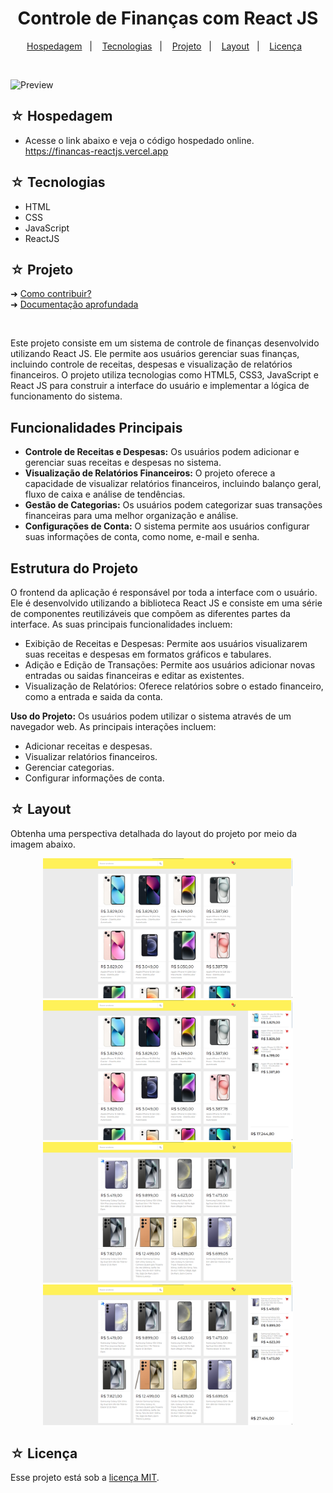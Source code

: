 <h1 align="center">Controle de Finanças com React JS</h1>

<p align="center">
  <a href="#-hospedagem">Hospedagem</a>&nbsp;&nbsp;&nbsp;|&nbsp;&nbsp;&nbsp;
  <a href="#-tecnologias">Tecnologias</a>&nbsp;&nbsp;&nbsp;|&nbsp;&nbsp;&nbsp;
  <a href="#-projeto">Projeto</a>&nbsp;&nbsp;&nbsp;|&nbsp;&nbsp;&nbsp;
  <a href="#-layout">Layout</a>&nbsp;&nbsp;&nbsp;|&nbsp;&nbsp;&nbsp;
  <a href="#-licença">Licença</a>&nbsp;&nbsp;&nbsp;
</p>
<br>

![Preview](./dist/banner.png)

## ☆ Hospedagem
- Acesse o link abaixo e veja o código hospedado online.<br>
https://financas-reactjs.vercel.app

## ☆ Tecnologias
- HTML
- CSS
- JavaScript
- ReactJS

## ☆ Projeto
➜ [Como contribuir?](./read-model/CONTRIBUTING.md) <br>
➜ [Documentação aprofundada](read-model/MODEL.md) 

<br>

Este projeto consiste em um sistema de controle de finanças desenvolvido utilizando React JS. Ele permite aos usuários gerenciar suas finanças, incluindo controle de receitas, despesas e visualização de relatórios financeiros. O projeto utiliza tecnologias como HTML5, CSS3, JavaScript e React JS para construir a interface do usuário e implementar a lógica de funcionamento do sistema.

## Funcionalidades Principais
- **Controle de Receitas e Despesas:** Os usuários podem adicionar e gerenciar suas receitas e despesas no sistema.
- **Visualização de Relatórios Financeiros:** O projeto oferece a capacidade de visualizar relatórios financeiros, incluindo balanço geral, fluxo de caixa e análise de tendências.
- **Gestão de Categorias:** Os usuários podem categorizar suas transações financeiras para uma melhor organização e análise.
- **Configurações de Conta:** O sistema permite aos usuários configurar suas informações de conta, como nome, e-mail e senha.

## Estrutura do Projeto

O frontend da aplicação é responsável por toda a interface com o usuário. Ele é desenvolvido utilizando a biblioteca React JS e consiste em uma série de componentes reutilizáveis que compõem as diferentes partes da interface. As suas principais funcionalidades incluem:
- Exibição de Receitas e Despesas: Permite aos usuários visualizarem suas receitas e despesas em formatos gráficos e tabulares.
- Adição e Edição de Transações: Permite aos usuários adicionar novas entradas ou saidas financeiras e editar as existentes.
- Visualização de Relatórios: Oferece relatórios sobre o estado financeiro, como a entrada e saida da conta.

**Uso do Projeto:**
Os usuários podem utilizar o sistema através de um navegador web. As principais interações incluem:
- Adicionar receitas e despesas.
- Visualizar relatórios financeiros.
- Gerenciar categorias.
- Configurar informações de conta.

## ☆ Layout
Obtenha uma perspectiva detalhada do layout do projeto por meio da imagem abaixo.

<div align="center">

<img src="https://raw.githubusercontent.com/https-shini/shopping-cart/main/read-model/img/001.png" width=400 heigth=350 />
<img src="https://raw.githubusercontent.com/https-shini/shopping-cart/main/read-model/img/002.png" width=400 heigth=350 />
<img src="https://raw.githubusercontent.com/https-shini/shopping-cart/main/read-model/img/003.png" width=400 heigth=350 />
<img src="https://raw.githubusercontent.com/https-shini/shopping-cart/main/read-model/img/004.png" width=400 heigth=350 />

</div>

## ☆ Licença
Esse projeto está sob a [licença MIT](/LICENSE).
